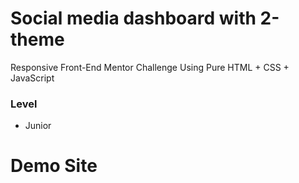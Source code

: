 # Social media dashboard with 2-theme

Responsive Front-End Mentor Challenge Using Pure HTML + CSS + JavaScript

### Level

- Junior

# Demo Site
